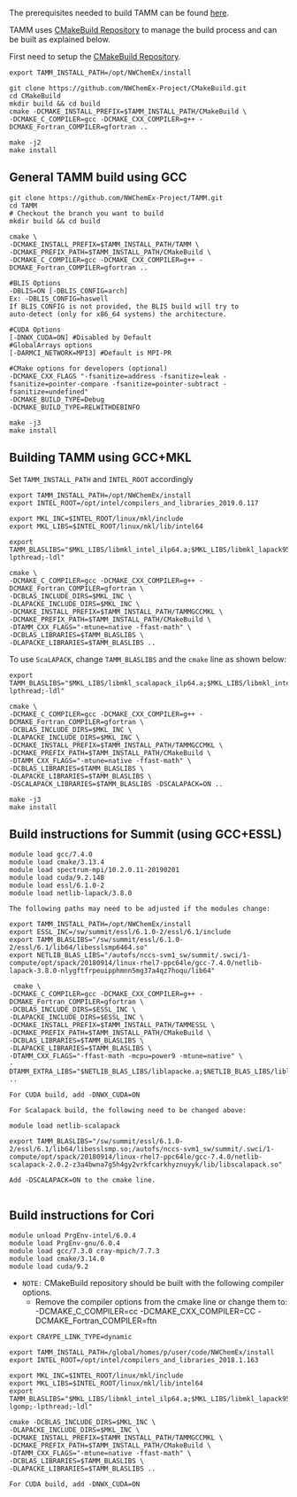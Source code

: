 
The prerequisites needed to build TAMM can be found [here](prerequisites.md).

TAMM uses [CMakeBuild Repository](https://github.com/NWChemEx-Project/CMakeBuild) to manage the build process and can be built as explained below.

First need to setup the [CMakeBuild Repository](https://github.com/NWChemEx-Project/CMakeBuild).


```
export TAMM_INSTALL_PATH=/opt/NWChemEx/install

git clone https://github.com/NWChemEx-Project/CMakeBuild.git
cd CMakeBuild
mkdir build && cd build
cmake -DCMAKE_INSTALL_PREFIX=$TAMM_INSTALL_PATH/CMakeBuild \
-DCMAKE_C_COMPILER=gcc -DCMAKE_CXX_COMPILER=g++ -DCMAKE_Fortran_COMPILER=gfortran ..

make -j2
make install
```

General TAMM build using GCC
----------------------------
```
git clone https://github.com/NWChemEx-Project/TAMM.git
cd TAMM
# Checkout the branch you want to build
mkdir build && cd build

cmake \
-DCMAKE_INSTALL_PREFIX=$TAMM_INSTALL_PATH/TAMM \
-DCMAKE_PREFIX_PATH=$TAMM_INSTALL_PATH/CMakeBuild \
-DCMAKE_C_COMPILER=gcc -DCMAKE_CXX_COMPILER=g++ -DCMAKE_Fortran_COMPILER=gfortran ..

#BLIS Options
-DBLIS=ON [-DBLIS_CONFIG=arch]
Ex: -DBLIS_CONFIG=haswell
If BLIS_CONFIG is not provided, the BLIS build will try to
auto-detect (only for x86_64 systems) the architecture.

#CUDA Options
[-DNWX_CUDA=ON] #Disabled by Default
#GlobalArrays options
[-DARMCI_NETWORK=MPI3] #Default is MPI-PR

#CMake options for developers (optional)
-DCMAKE_CXX_FLAGS "-fsanitize=address -fsanitize=leak -fsanitize=pointer-compare -fsanitize=pointer-subtract -fsanitize=undefined"
-DCMAKE_BUILD_TYPE=Debug
-DCMAKE_BUILD_TYPE=RELWITHDEBINFO

make -j3
make install
```

Building TAMM using GCC+MKL
----------------------------

Set `TAMM_INSTALL_PATH` and `INTEL_ROOT` accordingly

```
export TAMM_INSTALL_PATH=/opt/NWChemEx/install
export INTEL_ROOT=/opt/intel/compilers_and_libraries_2019.0.117

export MKL_INC=$INTEL_ROOT/linux/mkl/include
export MKL_LIBS=$INTEL_ROOT/linux/mkl/lib/intel64

export TAMM_BLASLIBS="$MKL_LIBS/libmkl_intel_ilp64.a;$MKL_LIBS/libmkl_lapack95_ilp64.a;$MKL_LIBS/libmkl_blas95_ilp64.a;$MKL_LIBS/libmkl_intel_thread.a;$MKL_LIBS/libmkl_core.a;$INTEL_ROOT/linux/compiler/lib/intel64/libiomp5.a;-lpthread;-ldl"

cmake \
-DCMAKE_C_COMPILER=gcc -DCMAKE_CXX_COMPILER=g++ -DCMAKE_Fortran_COMPILER=gfortran \
-DCBLAS_INCLUDE_DIRS=$MKL_INC \
-DLAPACKE_INCLUDE_DIRS=$MKL_INC \
-DCMAKE_INSTALL_PREFIX=$TAMM_INSTALL_PATH/TAMMGCCMKL \
-DCMAKE_PREFIX_PATH=$TAMM_INSTALL_PATH/CMakeBuild \
-DTAMM_CXX_FLAGS="-mtune=native -ffast-math" \
-DCBLAS_LIBRARIES=$TAMM_BLASLIBS \
-DLAPACKE_LIBRARIES=$TAMM_BLASLIBS ..
```

To use `ScaLAPACK`, change `TAMM_BLASLIBS` and the `cmake` line as shown below:

```
export TAMM_BLASLIBS="$MKL_LIBS/libmkl_scalapack_ilp64.a;$MKL_LIBS/libmkl_intel_ilp64.a;$MKL_LIBS/libmkl_lapack95_ilp64.a;$MKL_LIBS/libmkl_blas95_ilp64.a;$MKL_LIBS/libmkl_intel_thread.a;$MKL_LIBS/libmkl_core.a;$MKL_LIBS/libmkl_blacs_openmpi_ilp64.a;$INTEL_ROOT/linux/compiler/lib/intel64/libiomp5.a;-lpthread;-ldl"

cmake \
-DCMAKE_C_COMPILER=gcc -DCMAKE_CXX_COMPILER=g++ -DCMAKE_Fortran_COMPILER=gfortran \
-DCBLAS_INCLUDE_DIRS=$MKL_INC \
-DLAPACKE_INCLUDE_DIRS=$MKL_INC \
-DCMAKE_INSTALL_PREFIX=$TAMM_INSTALL_PATH/TAMMGCCMKL \
-DCMAKE_PREFIX_PATH=$TAMM_INSTALL_PATH/CMakeBuild \
-DTAMM_CXX_FLAGS="-mtune=native -ffast-math" \
-DCBLAS_LIBRARIES=$TAMM_BLASLIBS \
-DLAPACKE_LIBRARIES=$TAMM_BLASLIBS \
-DSCALAPACK_LIBRARIES=$TAMM_BLASLIBS -DSCALAPACK=ON ..
```

```
make -j3
make install
```

Build instructions for Summit (using GCC+ESSL)
----------------------------------------------

```
module load gcc/7.4.0
module load cmake/3.13.4 
module load spectrum-mpi/10.2.0.11-20190201 
module load cuda/9.2.148
module load essl/6.1.0-2
module load netlib-lapack/3.8.0
```

```
The following paths may need to be adjusted if the modules change:

export TAMM_INSTALL_PATH=/opt/NWChemEx/install
export ESSL_INC=/sw/summit/essl/6.1.0-2/essl/6.1/include
export TAMM_BLASLIBS="/sw/summit/essl/6.1.0-2/essl/6.1/lib64/libesslsmp6464.so"
export NETLIB_BLAS_LIBS="/autofs/nccs-svm1_sw/summit/.swci/1-compute/opt/spack/20180914/linux-rhel7-ppc64le/gcc-7.4.0/netlib-lapack-3.8.0-nlygftfrpeuipphmnn5mg37a4qz7hoqu/lib64"
```
```
 cmake \
-DCMAKE_C_COMPILER=gcc -DCMAKE_CXX_COMPILER=g++ -DCMAKE_Fortran_COMPILER=gfortran \
-DCBLAS_INCLUDE_DIRS=$ESSL_INC \
-DLAPACKE_INCLUDE_DIRS=$ESSL_INC \
-DCMAKE_INSTALL_PREFIX=$TAMM_INSTALL_PATH/TAMMESSL \
-DCMAKE_PREFIX_PATH=$TAMM_INSTALL_PATH/CMakeBuild \
-DCBLAS_LIBRARIES=$TAMM_BLASLIBS \
-DLAPACKE_LIBRARIES=$TAMM_BLASLIBS \
-DTAMM_CXX_FLAGS="-ffast-math -mcpu=power9 -mtune=native" \
-DTAMM_EXTRA_LIBS="$NETLIB_BLAS_LIBS/liblapacke.a;$NETLIB_BLAS_LIBS/liblapack.a" ..

For CUDA build, add -DNWX_CUDA=ON

```

```
For Scalapack build, the following need to be changed above:

module load netlib-scalapack

export TAMM_BLASLIBS="/sw/summit/essl/6.1.0-2/essl/6.1/lib64/libesslsmp.so;/autofs/nccs-svm1_sw/summit/.swci/1-compute/opt/spack/20180914/linux-rhel7-ppc64le/gcc-7.4.0/netlib-scalapack-2.0.2-z3a4bwna7g5h4gy2vrkfcarkhyznuyyk/lib/libscalapack.so"

Add -DSCALAPACK=ON to the cmake line.


```

Build instructions for Cori
----------------------------

```
module unload PrgEnv-intel/6.0.4
module load PrgEnv-gnu/6.0.4
module load gcc/7.3.0 cray-mpich/7.7.3
module load cmake/3.14.0 
module load cuda/9.2
```

- `NOTE:` CMakeBuild repository should be built with the following compiler options.
  - Remove the compiler options from the cmake line or change them to:  
 -DCMAKE_C_COMPILER=cc -DCMAKE_CXX_COMPILER=CC -DCMAKE_Fortran_COMPILER=ftn

 
```
export CRAYPE_LINK_TYPE=dynamic

export TAMM_INSTALL_PATH=/global/homes/p/user/code/NWChemEx/install
export INTEL_ROOT=/opt/intel/compilers_and_libraries_2018.1.163

export MKL_INC=$INTEL_ROOT/linux/mkl/include
export MKL_LIBS=$INTEL_ROOT/linux/mkl/lib/intel64
export TAMM_BLASLIBS="$MKL_LIBS/libmkl_intel_ilp64.a;$MKL_LIBS/libmkl_lapack95_ilp64.a;$MKL_LIBS/libmkl_blas95_ilp64.a;$MKL_LIBS/libmkl_gnu_thread.a;$MKL_LIBS/libmkl_core.a;-lgomp;-lpthread;-ldl"
```
```
cmake -DCBLAS_INCLUDE_DIRS=$MKL_INC \
-DLAPACKE_INCLUDE_DIRS=$MKL_INC \
-DCMAKE_INSTALL_PREFIX=$TAMM_INSTALL_PATH/TAMMGCCMKL \
-DCMAKE_PREFIX_PATH=$TAMM_INSTALL_PATH/CMakeBuild \
-DTAMM_CXX_FLAGS="-mtune=native -ffast-math" \
-DCBLAS_LIBRARIES=$TAMM_BLASLIBS \
-DLAPACKE_LIBRARIES=$TAMM_BLASLIBS ..

For CUDA build, add -DNWX_CUDA=ON

```